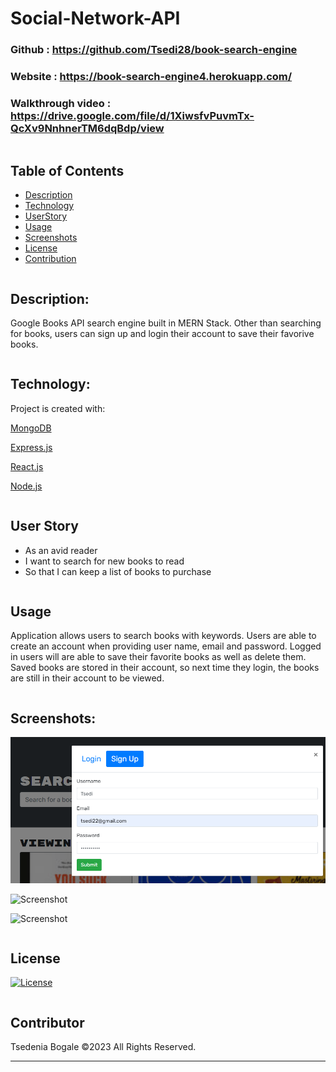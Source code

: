 # Social-Network-API

### Github : https://github.com/Tsedi28/book-search-engine

### Website : https://book-search-engine4.herokuapp.com/

### Walkthrough video : https://drive.google.com/file/d/1XiwsfvPuvmTx-QcXv9NnhnerTM6dqBdp/view
```
```
## Table of Contents

- [Description](#description)
- [Technology](#Technology)
- [UserStory](#userstory)
- [Usage](#usage)
- [Screenshots](#screenshots)
- [License](#license)
- [Contribution](#contributor)
```
```

## Description:

Google Books API search engine built in MERN Stack. Other than searching for books, users can sign up and login their account to save their favorive books.
```
```
## Technology:

Project is created with:

<p><a href="https://www.mongodb.com/">MongoDB</a></p>
<p><a href="https://www.npmjs.com/package/express">Express.js</a></p>
<p><a href="https://reactjs.org/">React.js</a></p>
<p><a href="https://nodejs.org/">Node.js</a></p>

```
```
## User Story
- As an avid reader
- I want to search for new books to read
- So that I can keep a list of books to purchase
```
```
## Usage

Application allows users to search books with keywords.
Users are able to create an account when providing user name, email and password.
Logged in users will are able to save their favorite books as well as delete them.
Saved books are stored in their account, so next time they login, the books are still in their account to be viewed.
```
```

## Screenshots:

![Screenshot](./client/src/assets/img/signup.png)

![Screenshot](./client/src/assets/img/search_books.png)

![Screenshot](./client/src/assets/img/saved_books.png)
```
```
## License

[![License](https://img.shields.io/badge/License-Apache_2.0-blue.svg)](https://opensource.org/licenses/Apache-2.0) <br>
```
```

## Contributor
Tsedenia Bogale ©2023 All Rights Reserved.
- - -